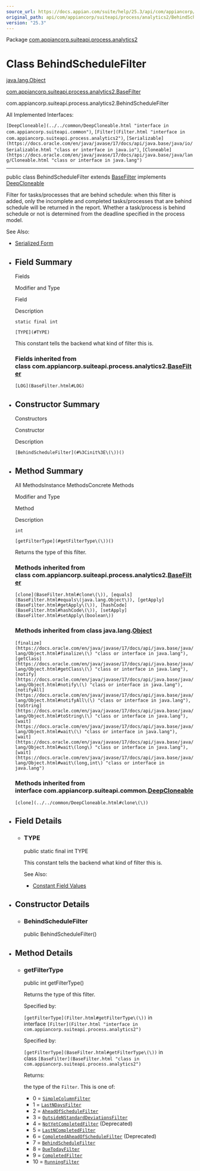 ```yaml
---
source_url: https://docs.appian.com/suite/help/25.3/api/com/appiancorp/suiteapi/process/analytics2/BehindScheduleFilter.html
original_path: api/com/appiancorp/suiteapi/process/analytics2/BehindScheduleFilter.html
version: "25.3"
---
```


Package [com.appiancorp.suiteapi.process.analytics2](package-summary.html)

# Class BehindScheduleFilter

[java.lang.Object](https://docs.oracle.com/en/java/javase/17/docs/api/java.base/java/lang/Object.html "class or interface in java.lang")

[com.appiancorp.suiteapi.process.analytics2.BaseFilter](BaseFilter.html "class in com.appiancorp.suiteapi.process.analytics2")

com.appiancorp.suiteapi.process.analytics2.BehindScheduleFilter

All Implemented Interfaces:

`[DeepCloneable](../../common/DeepCloneable.html "interface in com.appiancorp.suiteapi.common")`, `[Filter](Filter.html "interface in com.appiancorp.suiteapi.process.analytics2")`, `[Serializable](https://docs.oracle.com/en/java/javase/17/docs/api/java.base/java/io/Serializable.html "class or interface in java.io")`, `[Cloneable](https://docs.oracle.com/en/java/javase/17/docs/api/java.base/java/lang/Cloneable.html "class or interface in java.lang")`

* * *

public class BehindScheduleFilter extends [BaseFilter](BaseFilter.html "class in com.appiancorp.suiteapi.process.analytics2") implements [DeepCloneable](../../common/DeepCloneable.html "interface in com.appiancorp.suiteapi.common")

Filter for tasks/processes that are behind schedule: when this filter is added, only the incomplete and completed tasks/processes that are behind schedule will be returned in the report. Whether a task/process is behind schedule or not is determined from the deadline specified in the process model.

See Also:

-   [Serialized Form](../../../../../serialized-form.html#com.appiancorp.suiteapi.process.analytics2.BehindScheduleFilter)

-   ## Field Summary

    Fields

    Modifier and Type

    Field

    Description

    `static final int`

    `[TYPE](#TYPE)`

    This constant tells the backend what kind of filter this is.

    ### Fields inherited from class com.appiancorp.suiteapi.process.analytics2.[BaseFilter](BaseFilter.html "class in com.appiancorp.suiteapi.process.analytics2")

    `[LOG](BaseFilter.html#LOG)`

-   ## Constructor Summary

    Constructors

    Constructor

    Description

    `[BehindScheduleFilter](#%3Cinit%3E\(\))()`

-   ## Method Summary

    All MethodsInstance MethodsConcrete Methods

    Modifier and Type

    Method

    Description

    `int`

    `[getFilterType](#getFilterType\(\))()`

    Returns the type of this filter.

    ### Methods inherited from class com.appiancorp.suiteapi.process.analytics2.[BaseFilter](BaseFilter.html "class in com.appiancorp.suiteapi.process.analytics2")

    `[clone](BaseFilter.html#clone\(\)), [equals](BaseFilter.html#equals\(java.lang.Object\)), [getApply](BaseFilter.html#getApply\(\)), [hashCode](BaseFilter.html#hashCode\(\)), [setApply](BaseFilter.html#setApply\(boolean\))`

    ### Methods inherited from class java.lang.[Object](https://docs.oracle.com/en/java/javase/17/docs/api/java.base/java/lang/Object.html "class or interface in java.lang")

    `[finalize](https://docs.oracle.com/en/java/javase/17/docs/api/java.base/java/lang/Object.html#finalize\(\) "class or interface in java.lang"), [getClass](https://docs.oracle.com/en/java/javase/17/docs/api/java.base/java/lang/Object.html#getClass\(\) "class or interface in java.lang"), [notify](https://docs.oracle.com/en/java/javase/17/docs/api/java.base/java/lang/Object.html#notify\(\) "class or interface in java.lang"), [notifyAll](https://docs.oracle.com/en/java/javase/17/docs/api/java.base/java/lang/Object.html#notifyAll\(\) "class or interface in java.lang"), [toString](https://docs.oracle.com/en/java/javase/17/docs/api/java.base/java/lang/Object.html#toString\(\) "class or interface in java.lang"), [wait](https://docs.oracle.com/en/java/javase/17/docs/api/java.base/java/lang/Object.html#wait\(\) "class or interface in java.lang"), [wait](https://docs.oracle.com/en/java/javase/17/docs/api/java.base/java/lang/Object.html#wait\(long\) "class or interface in java.lang"), [wait](https://docs.oracle.com/en/java/javase/17/docs/api/java.base/java/lang/Object.html#wait\(long,int\) "class or interface in java.lang")`

    ### Methods inherited from interface com.appiancorp.suiteapi.common.[DeepCloneable](../../common/DeepCloneable.html "interface in com.appiancorp.suiteapi.common")

    `[clone](../../common/DeepCloneable.html#clone\(\))`

-   ## Field Details

    -   ### TYPE

        public static final int TYPE

        This constant tells the backend what kind of filter this is.

        See Also:

        -   [Constant Field Values](../../../../../constant-values.html#com.appiancorp.suiteapi.process.analytics2.BehindScheduleFilter.TYPE)

-   ## Constructor Details

    -   ### BehindScheduleFilter

        public BehindScheduleFilter()

-   ## Method Details

    -   ### getFilterType

        public int getFilterType()

        Returns the type of this filter.

        Specified by:

        `[getFilterType](Filter.html#getFilterType\(\))` in interface `[Filter](Filter.html "interface in com.appiancorp.suiteapi.process.analytics2")`

        Specified by:

        `[getFilterType](BaseFilter.html#getFilterType\(\))` in class `[BaseFilter](BaseFilter.html "class in com.appiancorp.suiteapi.process.analytics2")`

        Returns:

        the type of the `Filter`. This is one of:

        -   0 = [`SimpleColumnFilter`](SimpleColumnFilter.html "class in com.appiancorp.suiteapi.process.analytics2")
        -   1 = [`LastNDaysFilter`](LastNDaysFilter.html "class in com.appiancorp.suiteapi.process.analytics2")
        -   2 = [`AheadOfScheduleFilter`](AheadOfScheduleFilter.html "class in com.appiancorp.suiteapi.process.analytics2")
        -   3 = [`OutsideNStandardDeviationsFilter`](OutsideNStandardDeviationsFilter.html "class in com.appiancorp.suiteapi.process.analytics2")
        -   4 = [`NotYetCompletedFilter`](NotYetCompletedFilter.html "class in com.appiancorp.suiteapi.process.analytics2") (Deprecated)
        -   5 = [`LastNCompletedFilter`](LastNCompletedFilter.html "class in com.appiancorp.suiteapi.process.analytics2")
        -   6 = [`CompletedAheadOfScheduleFilter`](CompletedAheadOfScheduleFilter.html "class in com.appiancorp.suiteapi.process.analytics2") (Deprecated)
        -   7 = [`BehindScheduleFilter`](BehindScheduleFilter.html "class in com.appiancorp.suiteapi.process.analytics2")
        -   8 = [`DueTodayFilter`](DueTodayFilter.html "class in com.appiancorp.suiteapi.process.analytics2")
        -   9 = [`CompletedFilter`](CompletedFilter.html "class in com.appiancorp.suiteapi.process.analytics2")
        -   10 = [`RunningFilter`](RunningFilter.html "class in com.appiancorp.suiteapi.process.analytics2")